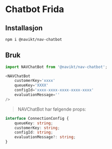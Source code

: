 # Chatbot Frida
## Installasjon
```sh
npm i @navikt/nav-chatbot
```

## Bruk
```javascript
import NAVChatBot from '@navikt/nav-chatbot';

<NAVChatBot
    customerKey='xxxx'
    queueKey='XXXX'
    configId='xxxx-xxxx-xxxx-xxxx-xxxx'
    evaluationMessage=''
/>
```
> NAVChatBot har følgende props:
```typescript
interface ConnectionConfig {
    queueKey: string;
    customerKey: string;
    configId: string;
    evaluationMessage?: string;
}
```
